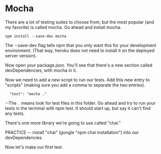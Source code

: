 # Mocha

There are a lot of testing suites to choose from, but the most popular (and my favorite) is called mocha.  Go ahead and install mocha.
```
npm install --save-dev mocha
```
The --save-dev flag tells npm that you only want this for your development environment.  (That way, heroku does not need to install it on the deployed server version).

Now open your package.json.  You'll see that there's a new section called devDependencies, with mocha in it.

Now we need to add a new script to run our tests.  Add this new entry to "scripts" (making sure you add a comma to separate the two entries).
```
  "test": "mocha ."
```

--The `.` means look for test files in this folder.  Go ahead and try to run your tests in the terminal with npm test.  It should start up, but say it can't find any tests.  

There's one more library we're going to use called "chai."

PRACTICE -- install "chai" (google "npm chai installation") into our devDependencies.

Now let's make our first test.